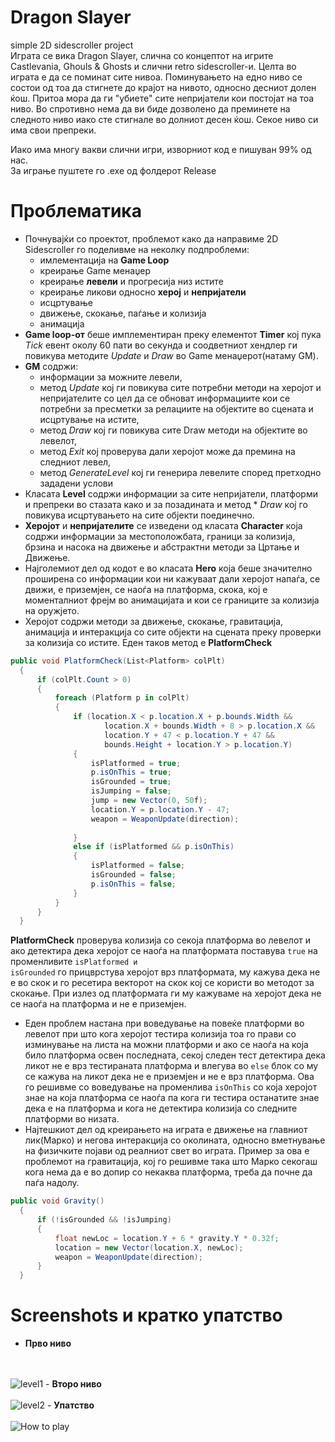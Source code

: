 # Dragon Slayer
simple 2D sidescroller project
<br/>
Играта се вика Dragon Slayer, слична со концептот на игрите Castlevania, Ghouls & Ghosts и слични retro sidescroller-и. Целта во играта е да се поминат сите нивоа. Поминувањето на едно ниво се состои од тоа да стигнете до крајот на нивото, односно десниот долен ќош. Притоа мора да ги "убиете" сите непријатели кои постојат на тоа ниво. Во спротивно нема да ви биде дозволено да преминете на следното ниво иако сте стигнале во долниот десен ќош. Секое ниво си има свои препреки.

Иако има многу вакви слични игри, изворниот код е пишуван 99% од нас.
<br/>
За играње пуштете го .exe од фолдерот Release

# Проблематика
- Почнувајќи со проектот, проблемот како да направиме 2D Sidescroller го поделивме на неколку подпроблеми:
  - имлементација на **Game Loop**
  - креирање Game менаџер
  - креирање **левели** и прогресија низ истите
  - креирање ликови односно **херој** и **непријатели**
  - исцртување
  - движење, скокање, паѓање и колизија
  - анимација
- **Game loop-от** беше имплементиран преку елементот **Timer** кој пука *Tick* евент околу 60 пати во секунда и соодветниот      хендлер ги повикува методите *Update* и *Draw* во Game менаџерот(натаму GM).
- **GM** содржи:
  - информации за можните левели,
  - метод *Update* кој ги повикува сите потребни методи на херојот и непријателите со   цел да се обноват информациите кои се     потребни за пресметки за релациите на објектите во сцената и исцртување на истите,
  - метод *Draw* кој ги повикува сите Draw методи на објектите во левелот,
  - метод *Exit* кој проверува дали херојот може да премина на следниот левел,
  - метод *GenerateLevel* кој ги генерира левелите според претходно зададени услови
- Класата **Level** содржи информации за сите непријатели, платформи и препреки во стазата како и за позадината и метод   *    *Draw* кој го повикува исцртувањето на сите објекти поединечно.
- **Херојот** и **непријателите** се изведени од класата **Character** која содржи информации за местоположбата, граници за    колизија, брзина и насока на движење и абстрактни методи за Цртање и Движење.
- Најголемиот дел од кодот е во класата **Hero** која беше значително проширена со информации кои ни кажуваат дали херојот     напаѓа, се движи, е приземјен, се наоѓа на платформа, скока, кој е моменталниот фрејм во анимацијата и кои се границите за   колизија на оружјето.
- Херојот содржи методи за движење, скокање, гравитација, анимација и интеракција со сите објекти на сцената преку проверки    за колизија со истите. Еден таков метод е **PlatformCheck**
``` csharp
public void PlatformCheck(List<Platform> colPlt)
  {
      if (colPlt.Count > 0)
      {
          foreach (Platform p in colPlt)
          {
              if (location.X < p.location.X + p.bounds.Width &&
                     location.X + bounds.Width + 8 > p.location.X &&
                     location.Y + 47 < p.location.Y + 47 &&
                     bounds.Height + location.Y > p.location.Y)
              {
                  isPlatformed = true;
                  p.isOnThis = true;
                  isGrounded = true;
                  isJumping = false;
                  jump = new Vector(0, 50f);
                  location.Y = p.location.Y - 47;
                  weapon = WeaponUpdate(direction);
                  
              }
              else if (isPlatformed && p.isOnThis)
              {
                  isPlatformed = false;
                  isGrounded = false;
                  p.isOnThis = false;
              }
          }
      }
  }
```
  **PlatformCheck** проверува колизија со секоја платформа во левелот и ако детектира дека херојот се наоѓа на платформата     поставува <code>true</code> на променливите <code>isPlatformed и isGrounded</code> го прицврстува херојот врз платформата,   му кажува дека не е во скок и го ресетира векторот на скок кој се користи во методот за скокање.
  При излез од платформата ги му кажуваме на херојот дека не се наоѓа на платформа и не е приземјен.
- Еден проблем настана при воведување на повеќе платформи во левелот при што кога херојот тестира колизија тоа го прави со     изминување на листа на можни платформи и ако се наоѓа на која било платформа освен последната, секој следен тест детектира   дека ликот не е врз тестираната платформа и влегува во <code>else</code> блок со му се кажува на ликот дека не е приземјен   и не е врз платформа. Ова го решивме со воведување на променлива <code>isOnThis</code> со која херојот знае на која          платформа се наоѓа па кога ги тестира останатите знае дека е на платформа и кога не детектира колизија со следните           платформи во низата. 
- Најтешкиот дел од креирањето на играта е движење на главниот лик(Марко) и негова интеракција со околината, односно           вметнување на физичките појави од реалниот свет во играта. Пример за ова е проблемот на гравитација, кој го решивме така     што Марко секогаш кога нема да е во допир со некаква платформа, треба да почне да паѓа надолу.
``` csharp
public void Gravity()
  {
      if (!isGrounded && !isJumping)
      {
          float newLoc = location.Y + 6 * gravity.Y * 0.32f;
          location = new Vector(location.X, newLoc);
          weapon = WeaponUpdate(direction);
      }
  }
```
# Screenshots и кратко упатство
- <b>Прво ниво</b>
</br>
</br>
<img src="http://puu.sh/hIGB7/5a341a8bfe.png" alt="level1" />
- <b>Второ ниво</b>
</br>
</br>
<img src="http://puu.sh/hIGzG/392c66ca15.png" alt="level2" />
- <b>Упатство</b>
</br>
</br>
<img src="http://puu.sh/hIGyp/21467f5fa9.png" alt="How to play" />
